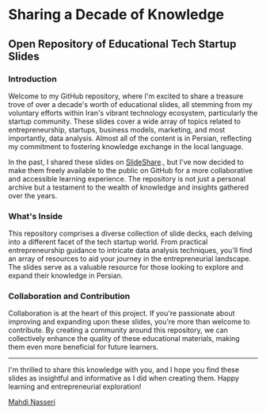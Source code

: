 # Sharing a Decade of Knowledge
## Open Repository of Educational Tech Startup Slides

### Introduction
Welcome to my GitHub repository, where I'm excited to share a treasure trove of over a decade's worth of educational slides, all stemming from my voluntary efforts within Iran's vibrant technology ecosystem, particularly the startup community. These slides cover a wide array of topics related to entrepreneurship, startups, business models, marketing, and most importantly, data analysis. Almost all of the content is in Persian, reflecting my commitment to fostering knowledge exchange in the local language.

In the past, I shared these slides on [SlideShare](https://www.slideshare.net/mahdinasseri/presentations)., but I've now decided to make them freely available to the public on GitHub for a more collaborative and accessible learning experience. The repository is not just a personal archive but a testament to the wealth of knowledge and insights gathered over the years.

### What's Inside
This repository comprises a diverse collection of slide decks, each delving into a different facet of the tech startup world. From practical entrepreneurship guidance to intricate data analysis techniques, you'll find an array of resources to aid your journey in the entrepreneurial landscape. The slides serve as a valuable resource for those looking to explore and expand their knowledge in Persian.

### Collaboration and Contribution
Collaboration is at the heart of this project. If you're passionate about improving and expanding upon these slides, you're more than welcome to contribute. By creating a community around this repository, we can collectively enhance the quality of these educational materials, making them even more beneficial for future learners.

---

I'm thrilled to share this knowledge with you, and I hope you find these slides as insightful and informative as I did when creating them. Happy learning and entrepreneurial exploration!

[Mahdi Nasseri](mailto:mahdi.nasseri@gmail.com)
